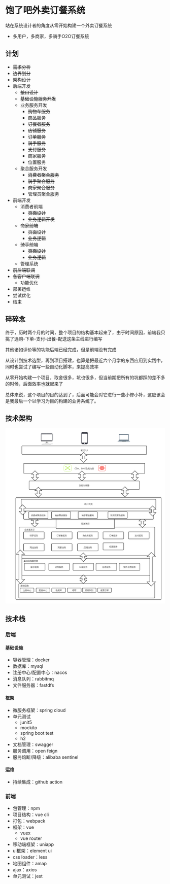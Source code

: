 # 饱了吧外卖订餐系统

站在系统设计者的角度从零开始构建一个外卖订餐系统

- 多用户，多商家，多骑手O2O订餐系统

## 计划

- ~~需求分析~~
- ~~边界划分~~
- ~~架构设计~~
- 后端开发
  - ~~接口设计~~
  - ~~基础设施服务开发~~
  - 业务服务开发
    - ~~购物车服务~~
    - ~~商品服务~~
    - ~~订餐者服务~~
    - ~~店铺服务~~
    - ~~订单服务~~
    - ~~骑手服务~~
    - ~~支付服务~~
    - ~~商家服务~~
    - 位置服务
  - 聚合服务开发
    - ~~消费者聚合服务~~
    - ~~骑手聚合服务~~
    - ~~商家聚合服务~~
    - 管理员聚合服务
- 前端开发
  - 消费者前端
    - ~~页面设计~~
    - ~~业务逻辑开发~~
  - ~~商家前端~~
    - ~~页面设计~~
    - ~~业务逻辑~~
  - ~~骑手前端~~
    - ~~页面设计~~
    - ~~业务逻辑~~
  - 管理系统
- ~~前后端联调~~
- ~~各客户端联调~~
  - 功能优化
- 部署运维
- 尝试优化
- 结束

## 碎碎念

终于，历时两个月的时间，整个项目的结构基本起来了，由于时间原因，前端我只挑了选购-下单-支付-出餐-配送这条主线进行编写

其他诸如评价等的功能后端已经完成，但是前端没有完成

从设计到技术选型，再到项目搭建，也算是把最近六个月学的东西应用到实践中，同时也尝试了编写一些自动化脚本，来提高效率

从零开始构建一个项目，取舍很多，坑也很多，但当前期把所有的坑都踩的差不多的时候，后面效率也就起来了

总体来说，这个项目的目的达到了，后面可能会对它进行一些小修小补，这应该会是我最后一个以学习为目的构建的业务系统了。

## 技术架构

![](./doc/系统设计/饱了吧技术架构.png)

## 技术栈

### 后端

#### 基础设施

- 容器管理：docker
- 数据库：mysql
- 注册中心/配置中心：nacos
- 消息队列：rabbitmq
- 文件服务器：fastdfs

#### 框架

- 微服务框架：spring cloud
- 单元测试
  - junit5
  - mockito
  - spring boot test
  - h2
- 文档管理：swagger
- 服务调用：open feign
- 服务熔断/降级：alibaba sentinel

#### 运维

- 持续集成：github action

### 前端

- 包管理：npm
- 项目结构：vue cli
- 打包：webpack
- 框架：vue
  - vuex
  - vue router
- 移动端框架：uniapp
- ui框架：element ui
- css loader：less
- 地图组件：amap
- ajax：axios
- 单元测试：jest